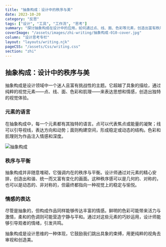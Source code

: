 ```yaml
---
title: "抽象构成：设计中的秩序与美"
date: 2023-10-20
category: "反思"
tags: ["设计", "工具", "工作流", "思考"]
summary: "探讨抽象构成在设计中的应用，如何通过点、线、面、色彩等元素，创造出富有秩序感和美感的视觉作品。"
coverImage: "/assets/images/zhi-writing/抽象构成-010-cover.jpg"
column: "设计思考专栏"
layout: "layouts/writing.njk"
pageCSS: "/assets/Css/writing.css"
section: "zhi"
---
```


## 抽象构成：设计中的秩序与美

抽象构成是设计领域中一个迷人且富有挑战性的主题。它超越了具象的描绘，通过纯粹的视觉元素——点、线、面、色彩和肌理——来表达思想和情感，创造出独特的视觉体验。

### 元素的语言

在抽象构成中，每一个元素都有其独特的语言。点可以代表焦点或能量的凝聚；线可以引导视线，表达方向和动势；面则构建空间，形成稳定或动态的结构。色彩和肌理则为作品注入情感和深度。

![抽象构成](/assets/images/zhi-writing/抽象构成-010-cover.jpg)

### 秩序与平衡

抽象构成并非随意堆砌，它强调内在的秩序与平衡。设计师通过对元素的精心安排，创造出和谐、统一而又富有变化的画面。这种秩序感可以是几何的、对称的，也可以是动态的、非对称的，但最终都指向一种视觉上的稳定与愉悦。

### 情感的表达

尽管是抽象的，但构成作品同样能够传达丰富的情感。鲜明的色彩可能带来活力与激情，柔和的色调则可能营造宁静与平和。通过对这些元素的巧妙运用，设计师能够引导观者的情绪，引发共鸣。

抽象构成是设计思维的一种体现，它鼓励我们跳出具象的束缚，用更纯粹的视角去审视和创造美。
